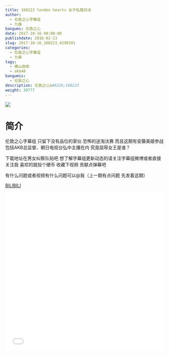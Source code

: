 ```yaml
---
title: 160223 london hearts 女子私服对决
author: 
  - 伦敦之心字幕组
  - 九條
bangumi: 伦敦之心
date: 2017-10-16 00:00:00
publishdate: 2016-02-23
slug: 2017-10-16_160223_4290191
categories: 
  - 伦敦之心字幕组
  - 九條
tags: 
  - 横山由依
  - akb48
bangumis: 
  - 伦敦之心
description: 伦敦之心&#8226;160223
weight: 39777
---
```


![](https://i.imgur.com/hXRY0Mc.jpg)

# 简介  
伦敦之心字幕组 只留下没有品位的家伙 恐怖的逆淘汰赛 而且这期有安藤美姬参战 包括AKB总监督、朝日电视台弘中主播在内 究竟屈辱女王是谁？


下载地址在男女纠察队贴吧 想了解字幕组更新动态的请关注字幕组微博或者直接关注我 喜欢的就投个硬币 收藏下视频 贡献点弹幕吧


有什么问题或者视频有什么问题可以@我（上一期有点问题  先发着这期）

  [BILIBILI](https://www.bilibili.com/video/av4290191/)


<div class="vcontainer">  <iframe class='video' src="//www.bilibili.com/blackboard/player.html?aid=4290191" width="100%" height="500" frameborder="0" allowfullscreen="allowfullscreen"></iframe></div>
